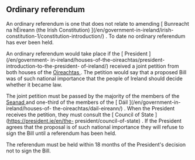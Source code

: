 ##  Ordinary referendum

An ordinary referendum is one that does not relate to amending [ Bunreacht na
hÉireann (the Irish Constitution) ](/en/government-in-ireland/irish-
constitution-1/constitution-introduction/) . To date no ordinary referendum
has ever been held.

An ordinary referendum would take place if the [ President ](/en/government-
in-ireland/houses-of-the-oireachtas/president-introduction-to-the-president-
of-ireland/) received a joint petition from both houses of the [ Oireachtas
](https://www.citizensinformation.ie/en/government_in_ireland/houses_of_the_oireachtas/)
. The petition would say that a proposed Bill was of such national importance
that the people of Ireland should decide whether it became law.

The joint petition must be passed by the majority of the members of the [
Seanad ](/en/government-in-ireland/houses-of-the-oireachtas/the-seanad/) and
one-third of the members of the [ Dáil ](/en/government-in-ireland/houses-of-
the-oireachtas/dail-eireann/) . When the President receives the petition, they
must consult the [ Council of State ](https://president.ie/en/the-
president/council-of-state) . If the President agrees that the proposal is of
such national importance they will refuse to sign the Bill until a referendum
has been held.

The referendum must be held within 18 months of the President's decision not
to sign the Bill.
